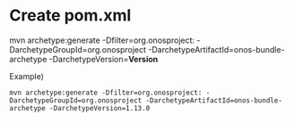 ﻿# Create pom.xml   

mvn archetype:generate -Dfilter=org.onosproject: -DarchetypeGroupId=org.onosproject -DarchetypeArtifactId=onos-bundle-archetype -DarchetypeVersion=**Version**  

Example)  

```
mvn archetype:generate -Dfilter=org.onosproject: -DarchetypeGroupId=org.onosproject -DarchetypeArtifactId=onos-bundle-archetype -DarchetypeVersion=1.13.0
```


